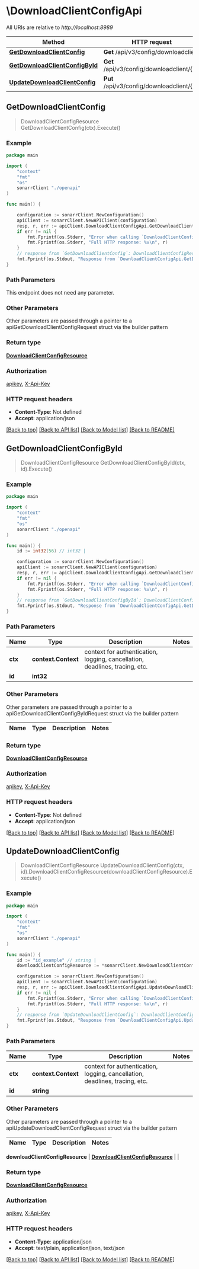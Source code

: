 # \DownloadClientConfigApi

All URIs are relative to *http://localhost:8989*

Method | HTTP request | Description
------------- | ------------- | -------------
[**GetDownloadClientConfig**](DownloadClientConfigApi.md#GetDownloadClientConfig) | **Get** /api/v3/config/downloadclient | 
[**GetDownloadClientConfigById**](DownloadClientConfigApi.md#GetDownloadClientConfigById) | **Get** /api/v3/config/downloadclient/{id} | 
[**UpdateDownloadClientConfig**](DownloadClientConfigApi.md#UpdateDownloadClientConfig) | **Put** /api/v3/config/downloadclient/{id} | 



## GetDownloadClientConfig

> DownloadClientConfigResource GetDownloadClientConfig(ctx).Execute()



### Example

```go
package main

import (
    "context"
    "fmt"
    "os"
    sonarrClient "./openapi"
)

func main() {

    configuration := sonarrClient.NewConfiguration()
    apiClient := sonarrClient.NewAPIClient(configuration)
    resp, r, err := apiClient.DownloadClientConfigApi.GetDownloadClientConfig(context.Background()).Execute()
    if err != nil {
        fmt.Fprintf(os.Stderr, "Error when calling `DownloadClientConfigApi.GetDownloadClientConfig``: %v\n", err)
        fmt.Fprintf(os.Stderr, "Full HTTP response: %v\n", r)
    }
    // response from `GetDownloadClientConfig`: DownloadClientConfigResource
    fmt.Fprintf(os.Stdout, "Response from `DownloadClientConfigApi.GetDownloadClientConfig`: %v\n", resp)
}
```

### Path Parameters

This endpoint does not need any parameter.

### Other Parameters

Other parameters are passed through a pointer to a apiGetDownloadClientConfigRequest struct via the builder pattern


### Return type

[**DownloadClientConfigResource**](DownloadClientConfigResource.md)

### Authorization

[apikey](../README.md#apikey), [X-Api-Key](../README.md#X-Api-Key)

### HTTP request headers

- **Content-Type**: Not defined
- **Accept**: application/json

[[Back to top]](#) [[Back to API list]](../README.md#documentation-for-api-endpoints)
[[Back to Model list]](../README.md#documentation-for-models)
[[Back to README]](../README.md)


## GetDownloadClientConfigById

> DownloadClientConfigResource GetDownloadClientConfigById(ctx, id).Execute()



### Example

```go
package main

import (
    "context"
    "fmt"
    "os"
    sonarrClient "./openapi"
)

func main() {
    id := int32(56) // int32 | 

    configuration := sonarrClient.NewConfiguration()
    apiClient := sonarrClient.NewAPIClient(configuration)
    resp, r, err := apiClient.DownloadClientConfigApi.GetDownloadClientConfigById(context.Background(), id).Execute()
    if err != nil {
        fmt.Fprintf(os.Stderr, "Error when calling `DownloadClientConfigApi.GetDownloadClientConfigById``: %v\n", err)
        fmt.Fprintf(os.Stderr, "Full HTTP response: %v\n", r)
    }
    // response from `GetDownloadClientConfigById`: DownloadClientConfigResource
    fmt.Fprintf(os.Stdout, "Response from `DownloadClientConfigApi.GetDownloadClientConfigById`: %v\n", resp)
}
```

### Path Parameters


Name | Type | Description  | Notes
------------- | ------------- | ------------- | -------------
**ctx** | **context.Context** | context for authentication, logging, cancellation, deadlines, tracing, etc.
**id** | **int32** |  | 

### Other Parameters

Other parameters are passed through a pointer to a apiGetDownloadClientConfigByIdRequest struct via the builder pattern


Name | Type | Description  | Notes
------------- | ------------- | ------------- | -------------


### Return type

[**DownloadClientConfigResource**](DownloadClientConfigResource.md)

### Authorization

[apikey](../README.md#apikey), [X-Api-Key](../README.md#X-Api-Key)

### HTTP request headers

- **Content-Type**: Not defined
- **Accept**: application/json

[[Back to top]](#) [[Back to API list]](../README.md#documentation-for-api-endpoints)
[[Back to Model list]](../README.md#documentation-for-models)
[[Back to README]](../README.md)


## UpdateDownloadClientConfig

> DownloadClientConfigResource UpdateDownloadClientConfig(ctx, id).DownloadClientConfigResource(downloadClientConfigResource).Execute()



### Example

```go
package main

import (
    "context"
    "fmt"
    "os"
    sonarrClient "./openapi"
)

func main() {
    id := "id_example" // string | 
    downloadClientConfigResource := *sonarrClient.NewDownloadClientConfigResource() // DownloadClientConfigResource |  (optional)

    configuration := sonarrClient.NewConfiguration()
    apiClient := sonarrClient.NewAPIClient(configuration)
    resp, r, err := apiClient.DownloadClientConfigApi.UpdateDownloadClientConfig(context.Background(), id).DownloadClientConfigResource(downloadClientConfigResource).Execute()
    if err != nil {
        fmt.Fprintf(os.Stderr, "Error when calling `DownloadClientConfigApi.UpdateDownloadClientConfig``: %v\n", err)
        fmt.Fprintf(os.Stderr, "Full HTTP response: %v\n", r)
    }
    // response from `UpdateDownloadClientConfig`: DownloadClientConfigResource
    fmt.Fprintf(os.Stdout, "Response from `DownloadClientConfigApi.UpdateDownloadClientConfig`: %v\n", resp)
}
```

### Path Parameters


Name | Type | Description  | Notes
------------- | ------------- | ------------- | -------------
**ctx** | **context.Context** | context for authentication, logging, cancellation, deadlines, tracing, etc.
**id** | **string** |  | 

### Other Parameters

Other parameters are passed through a pointer to a apiUpdateDownloadClientConfigRequest struct via the builder pattern


Name | Type | Description  | Notes
------------- | ------------- | ------------- | -------------

 **downloadClientConfigResource** | [**DownloadClientConfigResource**](DownloadClientConfigResource.md) |  | 

### Return type

[**DownloadClientConfigResource**](DownloadClientConfigResource.md)

### Authorization

[apikey](../README.md#apikey), [X-Api-Key](../README.md#X-Api-Key)

### HTTP request headers

- **Content-Type**: application/json
- **Accept**: text/plain, application/json, text/json

[[Back to top]](#) [[Back to API list]](../README.md#documentation-for-api-endpoints)
[[Back to Model list]](../README.md#documentation-for-models)
[[Back to README]](../README.md)

